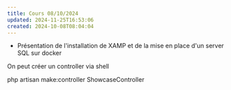 ```yaml
---
title: Cours 08/10/2024
updated: 2024-11-25T16:53:06
created: 2024-10-08T08:04:04
---
```


- Présentation de l'installation de XAMP et de la mise en place d'un server SQL sur docker

On peut créer un controller via shell  

php artisan make:controller ShowcaseController


